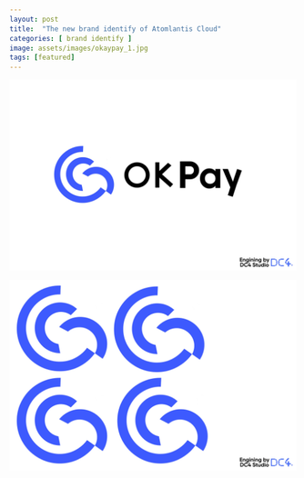 ```yaml
---
layout: post
title:  "The new brand identify of Atomlantis Cloud"
categories: [ brand identify ]
image: assets/images/okaypay_1.jpg
tags: [featured]
---
```

![](/assets/images/okaypay_2.jpg)

![](/assets/images/okaypay_3.jpg)
